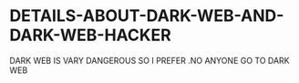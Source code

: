 # DETAILS-ABOUT-DARK-WEB-AND-DARK-WEB-HACKER
DARK WEB IS VARY DANGEROUS SO I PREFER .NO ANYONE GO TO DARK WEB

